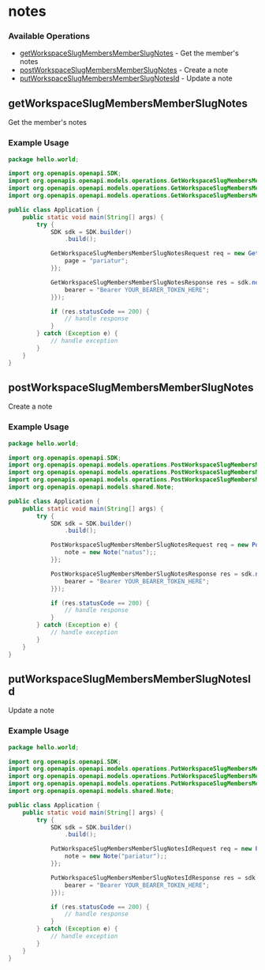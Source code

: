 # notes

### Available Operations

* [getWorkspaceSlugMembersMemberSlugNotes](#getworkspaceslugmembersmemberslugnotes) - Get the member's notes
* [postWorkspaceSlugMembersMemberSlugNotes](#postworkspaceslugmembersmemberslugnotes) - Create a note
* [putWorkspaceSlugMembersMemberSlugNotesId](#putworkspaceslugmembersmemberslugnotesid) - Update a note

## getWorkspaceSlugMembersMemberSlugNotes

Get the member's notes

### Example Usage

```java
package hello.world;

import org.openapis.openapi.SDK;
import org.openapis.openapi.models.operations.GetWorkspaceSlugMembersMemberSlugNotesRequest;
import org.openapis.openapi.models.operations.GetWorkspaceSlugMembersMemberSlugNotesResponse;
import org.openapis.openapi.models.operations.GetWorkspaceSlugMembersMemberSlugNotesSecurity;

public class Application {
    public static void main(String[] args) {
        try {
            SDK sdk = SDK.builder()
                .build();

            GetWorkspaceSlugMembersMemberSlugNotesRequest req = new GetWorkspaceSlugMembersMemberSlugNotesRequest("sed", "saepe") {{
                page = "pariatur";
            }};            

            GetWorkspaceSlugMembersMemberSlugNotesResponse res = sdk.notes.getWorkspaceSlugMembersMemberSlugNotes(req, new GetWorkspaceSlugMembersMemberSlugNotesSecurity("accusantium") {{
                bearer = "Bearer YOUR_BEARER_TOKEN_HERE";
            }});

            if (res.statusCode == 200) {
                // handle response
            }
        } catch (Exception e) {
            // handle exception
        }
    }
}
```

## postWorkspaceSlugMembersMemberSlugNotes

Create a note

### Example Usage

```java
package hello.world;

import org.openapis.openapi.SDK;
import org.openapis.openapi.models.operations.PostWorkspaceSlugMembersMemberSlugNotesRequest;
import org.openapis.openapi.models.operations.PostWorkspaceSlugMembersMemberSlugNotesResponse;
import org.openapis.openapi.models.operations.PostWorkspaceSlugMembersMemberSlugNotesSecurity;
import org.openapis.openapi.models.shared.Note;

public class Application {
    public static void main(String[] args) {
        try {
            SDK sdk = SDK.builder()
                .build();

            PostWorkspaceSlugMembersMemberSlugNotesRequest req = new PostWorkspaceSlugMembersMemberSlugNotesRequest("consequuntur", "praesentium") {{
                note = new Note("natus");;
            }};            

            PostWorkspaceSlugMembersMemberSlugNotesResponse res = sdk.notes.postWorkspaceSlugMembersMemberSlugNotes(req, new PostWorkspaceSlugMembersMemberSlugNotesSecurity("magni") {{
                bearer = "Bearer YOUR_BEARER_TOKEN_HERE";
            }});

            if (res.statusCode == 200) {
                // handle response
            }
        } catch (Exception e) {
            // handle exception
        }
    }
}
```

## putWorkspaceSlugMembersMemberSlugNotesId

Update a note

### Example Usage

```java
package hello.world;

import org.openapis.openapi.SDK;
import org.openapis.openapi.models.operations.PutWorkspaceSlugMembersMemberSlugNotesIdRequest;
import org.openapis.openapi.models.operations.PutWorkspaceSlugMembersMemberSlugNotesIdResponse;
import org.openapis.openapi.models.operations.PutWorkspaceSlugMembersMemberSlugNotesIdSecurity;
import org.openapis.openapi.models.shared.Note;

public class Application {
    public static void main(String[] args) {
        try {
            SDK sdk = SDK.builder()
                .build();

            PutWorkspaceSlugMembersMemberSlugNotesIdRequest req = new PutWorkspaceSlugMembersMemberSlugNotesIdRequest("sunt", "quo", "illum") {{
                note = new Note("pariatur");;
            }};            

            PutWorkspaceSlugMembersMemberSlugNotesIdResponse res = sdk.notes.putWorkspaceSlugMembersMemberSlugNotesId(req, new PutWorkspaceSlugMembersMemberSlugNotesIdSecurity("maxime") {{
                bearer = "Bearer YOUR_BEARER_TOKEN_HERE";
            }});

            if (res.statusCode == 200) {
                // handle response
            }
        } catch (Exception e) {
            // handle exception
        }
    }
}
```
